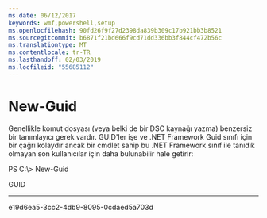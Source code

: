 ```yaml
---
ms.date: 06/12/2017
keywords: wmf,powershell,setup
ms.openlocfilehash: 90fd26f9f27d2398da839b309c17b921bb3b8521
ms.sourcegitcommit: b6871f21bd666f9cd71dd336bb3f844cf472b56c
ms.translationtype: MT
ms.contentlocale: tr-TR
ms.lasthandoff: 02/03/2019
ms.locfileid: "55685112"
---
```

# <a name="new-guid"></a>New-Guid
Genellikle komut dosyası (veya belki de bir DSC kaynağı yazma) benzersiz bir tanımlayıcı gerek vardır. GUID'ler işe ve .NET Framework Guid sınıfı için bir çağrı kolaydır ancak bir cmdlet sahip bu .NET Framework sınıf ile tanıdık olmayan son kullanıcılar için daha bulunabilir hale getirir:

PS C:\\&gt; New-Guid

GUID

----

e19d6ea5-3cc2-4db9-8095-0cdaed5a703d
